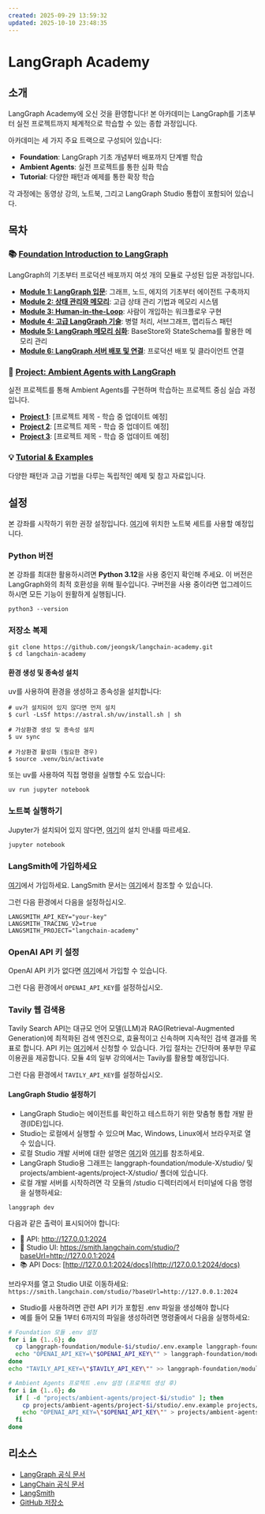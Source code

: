 ```yaml
---
created: 2025-09-29 13:59:32
updated: 2025-10-10 23:48:35
---
```

# LangGraph Academy

## 소개

LangGraph Academy에 오신 것을 환영합니다! 본 아카데미는 LangGraph를 기초부터 실전 프로젝트까지 체계적으로 학습할 수 있는 종합 과정입니다.

아카데미는 세 가지 주요 트랙으로 구성되어 있습니다:

- **Foundation**: LangGraph 기초 개념부터 배포까지 단계별 학습
- **Ambient Agents**: 실전 프로젝트를 통한 심화 학습
- **Tutorial**: 다양한 패턴과 예제를 통한 확장 학습

각 과정에는 동영상 강의, 노트북, 그리고 LangGraph Studio 통합이 포함되어 있습니다.

## 목차

### 📚 [Foundation Introduction to LangGraph](./langgraph-foundation/README.md)

LangGraph의 기초부터 프로덕션 배포까지 여섯 개의 모듈로 구성된 입문 과정입니다.

- **[Module 1: LangGraph 입문](./langgraph-foundation/module-1/README.md)**: 그래프, 노드, 에지의 기초부터 에이전트 구축까지
- **[Module 2: 상태 관리와 메모리](./langgraph-foundation/module-2/README.md)**: 고급 상태 관리 기법과 메모리 시스템
- **[Module 3: Human-in-the-Loop](./langgraph-foundation/module-3/README.md)**: 사람이 개입하는 워크플로우 구현
- **[Module 4: 고급 LangGraph 기술](./langgraph-foundation/module-4/README.md)**: 병렬 처리, 서브그래프, 맵리듀스 패턴
- **[Module 5: LangGraph 메모리 심화](./langgraph-foundation/module-5/README.md)**: BaseStore와 StateSchema를 활용한 메모리 관리
- **[Module 6: LangGraph 서버 배포 및 연결](./langgraph-foundation/module-6/README.md)**: 프로덕션 배포 및 클라이언트 연결

### 🚀 [Project: Ambient Agents with LangGraph](./projects/ambient-agents/README.md)

실전 프로젝트를 통해 Ambient Agents를 구현하며 학습하는 프로젝트 중심 실습 과정입니다.

- **[Project 1](./projects/ambient-agents/project-1/README.md)**: [프로젝트 제목 - 학습 중 업데이트 예정]
- **[Project 2](./projects/ambient-agents/project-2/README.md)**: [프로젝트 제목 - 학습 중 업데이트 예정]
- **[Project 3](./projects/ambient-agents/project-3/README.md)**: [프로젝트 제목 - 학습 중 업데이트 예정]

### 💡 [Tutorial & Examples](./langgraph-tutorial/README.md)

다양한 패턴과 고급 기법을 다루는 독립적인 예제 및 참고 자료입니다.

## 설정

본 강좌를 시작하기 위한 권장 설정입니다. [여기](https://github.com/jeongsk/langchain-academy)에 위치한 노트북 세트를 사용할 예정입니다.

### Python 버전

본 강좌를 최대한 활용하시려면 **Python 3.12**을 사용 중인지 확인해 주세요. 이 버전은 LangGraph와의 최적 호환성을 위해 필수입니다. 구버전을 사용 중이라면 업그레이드하시면 모든 기능이 원활하게 실행됩니다.

```shell
python3 --version
```

### 저장소 복제

```shell
git clone https://github.com/jeongsk/langchain-academy.git
$ cd langchain-academy
```

#### 환경 생성 및 종속성 설치

uv를 사용하여 환경을 생성하고 종속성을 설치합니다:

```shell
# uv가 설치되어 있지 않다면 먼저 설치
$ curl -LsSf https://astral.sh/uv/install.sh | sh

# 가상환경 생성 및 종속성 설치
$ uv sync

# 가상환경 활성화 (필요한 경우)
$ source .venv/bin/activate
```

또는 uv를 사용하여 직접 명령을 실행할 수도 있습니다:

```shell
uv run jupyter notebook
```

### 노트북 실행하기

Jupyter가 설치되어 있지 않다면, [여기](https://jupyter.org/install)의 설치 안내를 따르세요.

```sh
jupyter notebook
```

### LangSmith에 가입하세요

[여기](https://smith.langchain.com/)에서 가입하세요. LangSmith 문서는 [여기](https://docs.smith.langchain.com/)에서 참조할 수 있습니다.

그런 다음 환경에서 다음을 설정하십시오.

```shell
LANGSMITH_API_KEY="your-key"
LANGSMITH_TRACING_V2=true
LANGSMITH_PROJECT="langchain-academy"
```

### OpenAI API 키 설정

OpenAI API 키가 없다면 [여기](https://openai.com/index/openai-api/)에서 가입할 수 있습니다.

그런 다음 환경에서 `OPENAI_API_KEY`를 설정하십시오.

### Tavily 웹 검색용

Tavily Search API는 대규모 언어 모델(LLM)과 RAG(Retrieval-Augmented Generation)에 최적화된 검색 엔진으로, 효율적이고 신속하며 지속적인 검색 결과를 목표로 합니다. API 키는 [여기](https://tavily.com/)에서 신청할 수 있습니다. 가입 절차는 간단하며 풍부한 무료 이용권을 제공합니다. 모듈 4의 일부 강의에서는 Tavily를 활용할 예정입니다.

그런 다음 환경에서 `TAVILY_API_KEY`를 설정하십시오.

#### LangGraph Studio 설정하기

- LangGraph Studio는 에이전트를 확인하고 테스트하기 위한 맞춤형 통합 개발 환경(IDE)입니다.
- Studio는 로컬에서 실행할 수 있으며 Mac, Windows, Linux에서 브라우저로 열 수 있습니다.
- 로컬 Studio 개발 서버에 대한 설명은 [여기](https://langchain-ai.github.io/langgraph/concepts/langgraph_studio/#local-development-server)와 [여기](https://langchain-ai.github.io/langgraph/tutorials/langgraph-platform/local-server/)를 참조하세요.
- LangGraph Studio용 그래프는 langgraph-foundation/module-X/studio/ 및 projects/ambient-agents/project-X/studio/ 폴더에 있습니다.
- 로컬 개발 서버를 시작하려면 각 모듈의 /studio 디렉터리에서 터미널에 다음 명령을 실행하세요:

```shell
langgraph dev
```

다음과 같은 출력이 표시되어야 합니다:

- 🚀 API: <http://127.0.0.1:2024>
- 🎨 Studio UI: <https://smith.langchain.com/studio/?baseUrl=http://127.0.0.1:2024>
- 📚 API Docs: [http://127.0.0.1:2024/docs](http://127.0.0.1:2024/docs)

브라우저를 열고 Studio UI로 이동하세요: `https://smith.langchain.com/studio/?baseUrl=http://127.0.0.1:2024`

- Studio를 사용하려면 관련 API 키가 포함된 .env 파일을 생성해야 합니다
- 예를 들어 모듈 1부터 6까지의 파일을 생성하려면 명령줄에서 다음을 실행하세요:

```bash
# Foundation 모듈 .env 설정
for i in {1..6}; do
  cp langgraph-foundation/module-$i/studio/.env.example langgraph-foundation/module-$i/studio/.env
  echo "OPENAI_API_KEY=\"$OPENAI_API_KEY\"" > langgraph-foundation/module-$i/studio/.env
done
echo "TAVILY_API_KEY=\"$TAVILY_API_KEY\"" >> langgraph-foundation/module-4/studio/.env

# Ambient Agents 프로젝트 .env 설정 (프로젝트 생성 후)
for i in {1..6}; do
  if [ -d "projects/ambient-agents/project-$i/studio" ]; then
    cp projects/ambient-agents/project-$i/studio/.env.example projects/ambient-agents/project-$i/studio/.env
    echo "OPENAI_API_KEY=\"$OPENAI_API_KEY\"" > projects/ambient-agents/project-$i/studio/.env
  fi
done
```

## 리소스

- [LangGraph 공식 문서](https://langchain-ai.github.io/langgraph/)
- [LangChain 공식 문서](https://python.langchain.com/)
- [LangSmith](https://smith.langchain.com/)
- [GitHub 저장소](https://github.com/langchain-ai)
